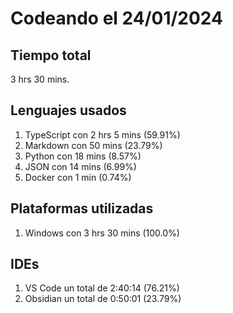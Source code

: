 # Codeando el 24/01/2024

## Tiempo total
3 hrs 30 mins.

## Lenguajes usados
1. TypeScript con 2 hrs 5 mins (59.91%)
1. Markdown con 50 mins (23.79%)
1. Python con 18 mins (8.57%)
1. JSON con 14 mins (6.99%)
1. Docker con 1 min (0.74%)

## Plataformas utilizadas
1. Windows con 3 hrs 30 mins (100.0%)

## IDEs
1. VS Code un total de 2:40:14 (76.21%)
1. Obsidian un total de 0:50:01 (23.79%)
